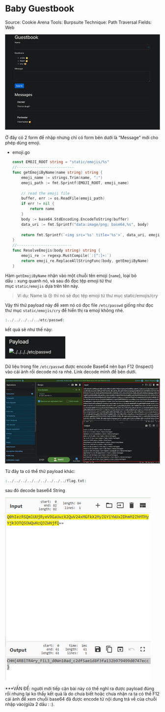 # Baby Guestbook

Source: Cookie Arena
Tools: Burpsuite
Technique: Path Traversal
Fields: Web

![image.png](image.png)

Ở đây có 2 form để nhập nhưng chỉ có form bên dưới là “Message" mới cho phép dùng emoji.

- emoji.go
    
    ```go
    const EMOJI_ROOT string = "static/emojis/%s"
    //--------------------------
    func getEmojiByName(name string) string {
    	emoji_name := strings.Trim(name, ":")
    	emoji_path := fmt.Sprintf(EMOJI_ROOT, emoji_name)
    
    	// read the emoji file
    	buffer, err := os.ReadFile(emoji_path)
    	if err != nil {
    		return name
    	}
    	body := base64.StdEncoding.EncodeToString(buffer)
    	data_uri := fmt.Sprintf("data:image/png; base64,%s", body)
    
    	return fmt.Sprintf(`<img src='%s' title='%s'>`, data_uri, emoji_name)
    }
    //-------------------------
    func ResolveEmojis(body string) string {
    	emoji_re := regexp.MustCompile(`:[^:]+:`)
    	return emoji_re.ReplaceAllStringFunc(body, getEmojiByName)
    }
    ```
    

Hàm `getEmojiByName` nhận vào một chuỗi tên emoji (`name`), loại bỏ dấu `:` xung quanh nó, và sau đó đọc tệp emoji từ thư mục `static/emojis` dựa trên tên này.

> Ví dụ: Name là :cry: thì nó sẽ đọc tệp emoji từ thư mục static/emojis/cry
> 

Vậy thì thử payload này để xem nó có đọc file `/etc/passwd` giống như đọc thư mục `static/emojis/cry` để hiển thị ra emoji không nhé.

```php
:../../../../../etc/passwd:
```

kết quả sẽ như thế này:

![image.png](image%201.png)

Dữ liệu trong file `/etc/passwd` được encode Base64 nên bạn F12 (Inspect) vào cái ảnh rồi decode nó ra nhé. Link decode mình để bên dưới.

![image.png](image%202.png)

Từ đây ta có thể thử payload khác:

```php
:../../../../../../../../../flag.txt:
```

sau đó decode base64 String 

![image.png](image%203.png)

***VẤN ĐỀ: người mới tiếp cận bài này có thể nghĩ ra được payload đúng rồi nhưng lại ko thấy kết quả là do chưa biết hoặc chưa nhận ra ta có thể F12 cái ảnh để xem chuỗi base64 đã được encode từ nội dung trả về của chuỗi nhập vào(giữa 2 dấu : :).